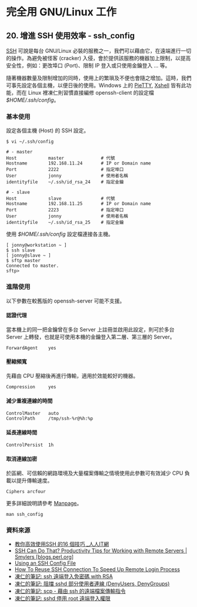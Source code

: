 # 完全用 GNU/Linux 工作

## 20. 增進 SSH 使用效率 - ssh_config

[SSH](http://zh.wikipedia.org/wiki/Secure_Shell) 可說是每台 GNU/Linux 必裝的服務之一，我們可以藉由它，在遠端進行一切的操作。為避免被怪客 (cracker) 入侵，會於提供該服務的機器加上限制，以提高安全性，例如：更改埠口 (Port)、限制 IP 登入或只使用金鑰登入 ... 等。

隨著機器數量及限制增加的同時，使用上的繁瑣及不便也會隨之增加。這時，我們可事先設定各個主機，以便日後的使用。Windows 上的 [PieTTY](http://ntu.csie.org/~piaip/pietty/), [Xshell](http://www.netsarang.com/products/xsh_overview.html) 皆有此功能，而在 Linux 裡凍仁則習慣直接編修 openssh-client 的設定檔 *$HOME/.ssh/config*。

### 基本使用

設定各個主機 (Host) 的 SSH 設定。

	$ vi ~/.ssh/config
	
	# - master
	Host			master				# 代號
	Hostname        192.168.11.24		# IP or Domain name
	Port            2222				# 指定埠口
	User            jonny				# 使用者名稱
	identityfile    ~/.ssh/id_rsa_24	# 指定金鑰

	# - slave
	Host			slave				# 代號
	Hostname        192.168.11.25		# IP or Domain name
	Port            2223				# 指定埠口
	User            jonny				# 使用者名稱
	identityfile    ~/.ssh/id_rsa_25	# 指定金鑰

使用 *$HOME/.ssh/config* 設定檔連接各主機。

	[ jonny@workstation ~ ]
	$ ssh slave
	[ jonny@slave ~ ]
	$ sftp master
	Connected to master.
	sftp> 

### 進階使用

以下參數在較舊版的 openssh-server 可能不支援。

#### 認證代理

當本機上的同一把金鑰曾在多台 Server 上註冊並啟用此設定，則可於多台 Server 上轉發，也就是可使用本機的金鑰登入第二層、第三層的 Server。

	ForwardAgent    yes						

#### 壓縮頻寬

先藉由 CPU 壓縮後再進行傳輸，適用於效能較好的機器。

	Compression     yes

#### 減少重複連線的時間
	
	ControlMaster   auto
	ControlPath     /tmp/ssh-%r@%h:%p

#### 延長連線時間

	ControlPersist  1h

#### 取消連線加密

於區網、可信賴的網路環境及大量檔案傳輸之情境使用此參數可有效減少 CPU 負載以提升傳輸速度。


	Ciphers arcfour

更多詳細說明請參考 [Manpage](http://manpages.ubuntu.com/manpages/lucid/man5/ssh_config.5.html)。

	man ssh_config

### 資料來源

- [教你高效使用SSH 的16 個技巧 _人人IT網](http://rritw.com/a/JAVAbiancheng/ANT/20130828/416208.html)
- [SSH Can Do That? Productivity Tips for Working with Remote Servers | Smylers [blogs.perl.org]](http://blogs.perl.org/users/smylers/2011/08/ssh-productivity-tips.html)
- [Using an SSH Config File](https://kb.mediatemple.net/questions/1625/Using+an+SSH+Config+File)
- [How To Reuse SSH Connection To Speed Up Remote Login Process](http://www.cyberciti.biz/faq/linux-unix-reuse-openssh-connection/)
- [凍仁的筆記: ssh 遠端登入免密碼 with RSA](http://note.drx.tw/2010/06/ssh-by-rsa.html)
- [凍仁的筆記: 阻擋 sshd 部分使用者連線 (DenyUsers, DenyGroups)](http://note.drx.tw/2008/03/sshdenyusers-denygroups.html)
- [凍仁的筆記: scp - 藉由 ssh 的遠端檔案傳輸指令](http://note.drx.tw/2008/03/ubuntuscp-part1.html)
- [凍仁的筆記: sshd 停用 root 遠端登入權限](http://note.drx.tw/2008/01/ssh.html)

